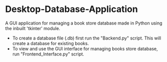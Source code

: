 # Desktop-Database-Application

A GUI application for managing a book store database made in Python using the inbuilt 'tkinter' module.

- To create a database file (.db) first run the "Backend.py" script. This will create a database for existing books.
- To view and use the GUI interface for managing books store database, run "Frontend_Interface.py" script.
